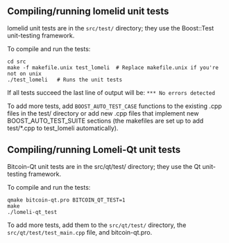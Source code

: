 Compiling/running lomelid unit tests
------------------------------------

lomelid unit tests are in the `src/test/` directory; they
use the Boost::Test unit-testing framework.

To compile and run the tests:

	cd src
	make -f makefile.unix test_lomeli  # Replace makefile.unix if you're not on unix
	./test_lomeli   # Runs the unit tests

If all tests succeed the last line of output will be:
`*** No errors detected`

To add more tests, add `BOOST_AUTO_TEST_CASE` functions to the existing
.cpp files in the test/ directory or add new .cpp files that
implement new BOOST_AUTO_TEST_SUITE sections (the makefiles are
set up to add test/*.cpp to test_lomeli automatically).


Compiling/running Lomeli-Qt unit tests
---------------------------------------

Bitcoin-Qt unit tests are in the src/qt/test/ directory; they
use the Qt unit-testing framework.

To compile and run the tests:

	qmake bitcoin-qt.pro BITCOIN_QT_TEST=1
	make
	./lomeli-qt_test

To add more tests, add them to the `src/qt/test/` directory,
the `src/qt/test/test_main.cpp` file, and bitcoin-qt.pro.
